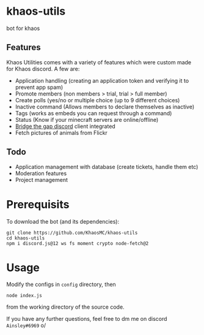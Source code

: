 # khaos-utils
bot for khaos

## Features
Khaos Utilities comes with a variety of features which were custom made for Khaos discord. A few are:
- Application handling (creating an application token and verifying it to prevent app spam)
- Promote members (non members > trial, trial > full member)
- Create polls (yes/no or multiple choice (up to 9 different choices)
- Inactive command (Allows members to declare themselves as inactive)
- Tags (works as embeds you can request through a command)
- Status (Know if your minecraft servers are online/offline)
- [Bridge the gap discord](https://github.com/KhaosMC/bridge-the-gap-discord) client integrated
- Fetch pictures of animals from Flickr

## Todo
- Application management with database (create tickets, handle them etc)
- Moderation features
- Project management

# Prerequisits
To download the bot (and its dependencies):
```
git clone https://github.com/KhaosMC/khaos-utils
cd khaos-utils
npm i discord.js@12 ws fs moment crypto node-fetch@2
```

# Usage
Modify the configs in `config` directory, then
```
node index.js
```
from the working directory of the source code.

If you have any further questions, feel free to dm me on discord `Ainsley#6969` o/
